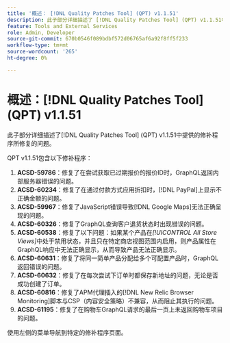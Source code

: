```yaml
---
title: '概述： [!DNL Quality Patches Tool] (QPT) v1.1.51'
description: 此子部分详细描述了 [!DNL Quality Patches Tool] (QPT) v1.1.51中提供的修补程序所修复的问题。
feature: Tools and External Services
role: Admin, Developer
source-git-commit: 670b0546f089bdbf572d06765af6a92f8ff5f233
workflow-type: tm+mt
source-wordcount: '265'
ht-degree: 0%

---
```


# 概述：[!DNL Quality Patches Tool] (QPT) v1.1.51

此子部分详细描述了[!DNL Quality Patches Tool] (QPT) v1.1.51中提供的修补程序所修复的问题。

QPT v1.1.51包含以下修补程序：

1. **ACSD-59786**：修复了在尝试获取已过期报价的报价ID时，GraphQL返回内部服务器错误的问题。
1. **ACSD-60234**：修复了在通过付款方式应用折扣时，[!DNL PayPal]上显示不正确金额的问题。
1. **ACSD-59967**：修复了JavaScript错误导致[!DNL Google Maps]无法正确呈现的问题。
1. **ACSD-60326**：修复了GraphQL查询客户退货状态时出现错误的问题。
1. **ACSD-60538**：修复了以下问题：如果某个产品在&#x200B;*[!UICONTROL All Store Views]*&#x200B;中处于禁用状态，并且只在特定商店视图范围内启用，则产品属性在GraphQL响应中无法正确显示，从而导致产品无法正确显示。
1. **ACSD-60631**：修复了将同一简单产品分配给多个可配置产品时，GraphQL返回错误的问题。
1. **ACSD-60632**：修复了在每次尝试下订单时都保存新地址的问题，无论是否成功创建了订单。
1. **ACSD-60816**：修复了APM代理插入的[!DNL New Relic Browser Monitoring]脚本与CSP（内容安全策略）不兼容，从而阻止其执行的问题。
1. **ACSD-61195**：修复了在购物车GraphQL请求的最后一页上未返回购物车项目的问题。

使用左侧的菜单导航到特定的修补程序页面。
